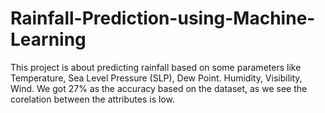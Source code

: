 # Rainfall-Prediction-using-Machine-Learning

This project is about predicting rainfall based on some parameters like Temperature, Sea Level Pressure (SLP), Dew Point. Humidity, Visibility, Wind. We got 27% as the accuracy based on the dataset, as we see the corelation between the attributes is low.
